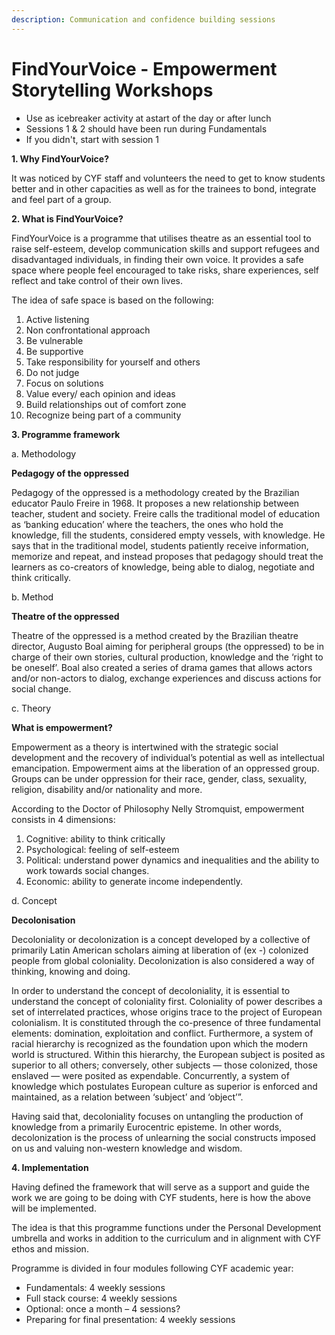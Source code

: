 ```yaml
---
description: Communication and confidence building sessions
---
```


# FindYourVoice - Empowerment Storytelling Workshops

* Use as  icebreaker activity at astart of the day or after lunch
* Sessions 1 & 2 should have been run during Fundamentals
* If you didn't, start with session 1 

**1. Why FindYourVoice?**

It was noticed by CYF staff and volunteers the need to get to know students better and in other capacities as well as for the trainees to bond, integrate and feel part of a group.

**2. What is FindYourVoice?**

FindYourVoice is a programme that utilises theatre as an essential tool to raise self-esteem, develop communication skills and support refugees and disadvantaged individuals, in finding their own voice. It provides a safe space where people feel encouraged to take risks, share experiences, self reflect and take control of their own lives.

The idea of safe space is based on the following:

1. Active listening
2. Non confrontational approach
3. Be vulnerable
4. Be supportive
5. Take responsibility for yourself and others
6. Do not judge
7. Focus on solutions
8. Value every/ each opinion and ideas
9. Build relationships out of comfort zone
10. Recognize being part of a community

**3. Programme framework**

a. Methodology

**Pedagogy of the oppressed**

Pedagogy of the oppressed is a methodology created by the Brazilian educator Paulo Freire in 1968. It proposes a new relationship between teacher, student and society. Freire calls the traditional model of education as ‘banking education’ where the teachers, the ones who hold the knowledge, fill the students, considered empty vessels, with knowledge. He says that in the traditional model, students patiently receive information, memorize and repeat, and instead proposes that pedagogy should treat the learners as co-creators of knowledge, being able to dialog, negotiate and think critically.

b. Method

**Theatre of the oppressed** 

Theatre of the oppressed is a method created by the Brazilian theatre director, Augusto Boal aiming for peripheral groups \(the oppressed\) to be in charge of their own stories, cultural production, knowledge and the ‘right to be oneself’. Boal also created a series of drama games that allows actors and/or non-actors to dialog, exchange experiences and discuss actions for social change.

c. Theory

**What is empowerment?**

Empowerment as a theory is intertwined with the strategic social development and the recovery of individual’s potential as well as intellectual emancipation. Empowerment aims at the liberation of an oppressed group. Groups can be under oppression for their race, gender, class, sexuality, religion, disability and/or nationality and more.

According to the Doctor of Philosophy Nelly Stromquist, empowerment consists in 4 dimensions:

1. Cognitive: ability to think critically
2. Psychological: feeling of self-esteem
3. Political: understand power dynamics and inequalities and the ability to work towards social changes.
4. Economic: ability to generate income independently.

d. Concept

**Decolonisation**

Decoloniality or decolonization is a concept developed by a collective of primarily Latin American scholars aiming at liberation of \(ex -\) colonized people from global coloniality. Decolonization is also considered a way of thinking, knowing and doing.

In order to understand the concept of decoloniality, it is essential to understand the concept of coloniality first. Coloniality of power describes a set of interrelated practices, whose origins trace to the project of European colonialism. It is constituted through the co-presence of three fundamental elements: domination, exploitation and conflict. Furthermore, a system of racial hierarchy is recognized as the foundation upon which the modern world is structured. Within this hierarchy, the European subject is posited as superior to all others; conversely, other subjects — those colonized, those enslaved — were posited as expendable. Concurrently, a system of knowledge which postulates European culture as superior is enforced and maintained, as a relation between ‘subject’ and ‘object’”.

Having said that, decoloniality focuses on untangling the production of knowledge from a primarily Eurocentric episteme. In other words, decolonization is the process of unlearning the social constructs imposed on us and valuing non-western knowledge and wisdom.

**4. Implementation** 

Having defined the framework that will serve as a support and guide the work we are going to be doing with CYF students,  here is how the above will be implemented.

The idea is that this programme functions under the Personal Development umbrella and works in addition to the curriculum and in alignment with CYF ethos and mission.

Programme is divided in four modules following CYF academic year:

* Fundamentals: 4 weekly sessions 
* Full stack course: 4 weekly sessions
* Optional: once a month – 4 sessions? 
* Preparing for final presentation: 4 weekly sessions

